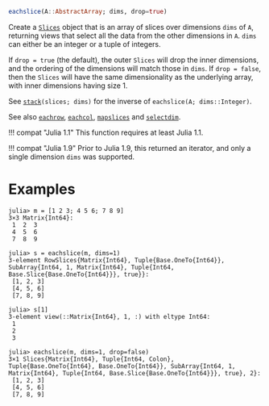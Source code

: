 ```julia
eachslice(A::AbstractArray; dims, drop=true)
```

Create a [`Slices`](@ref) object that is an array of slices over dimensions `dims` of `A`, returning views that select all the data from the other dimensions in `A`. `dims` can either be an integer or a tuple of integers.

If `drop = true` (the default), the outer `Slices` will drop the inner dimensions, and the ordering of the dimensions will match those in `dims`. If `drop = false`, then the `Slices` will have the same dimensionality as the underlying array, with inner dimensions having size 1.

See [`stack`](@ref)`(slices; dims)` for the inverse of `eachslice(A; dims::Integer)`.

See also [`eachrow`](@ref), [`eachcol`](@ref), [`mapslices`](@ref) and [`selectdim`](@ref).

!!! compat "Julia 1.1"
    This function requires at least Julia 1.1.


!!! compat "Julia 1.9"
    Prior to Julia 1.9, this returned an iterator, and only a single dimension `dims` was supported.


# Examples

```jldoctest
julia> m = [1 2 3; 4 5 6; 7 8 9]
3×3 Matrix{Int64}:
 1  2  3
 4  5  6
 7  8  9

julia> s = eachslice(m, dims=1)
3-element RowSlices{Matrix{Int64}, Tuple{Base.OneTo{Int64}}, SubArray{Int64, 1, Matrix{Int64}, Tuple{Int64, Base.Slice{Base.OneTo{Int64}}}, true}}:
 [1, 2, 3]
 [4, 5, 6]
 [7, 8, 9]

julia> s[1]
3-element view(::Matrix{Int64}, 1, :) with eltype Int64:
 1
 2
 3

julia> eachslice(m, dims=1, drop=false)
3×1 Slices{Matrix{Int64}, Tuple{Int64, Colon}, Tuple{Base.OneTo{Int64}, Base.OneTo{Int64}}, SubArray{Int64, 1, Matrix{Int64}, Tuple{Int64, Base.Slice{Base.OneTo{Int64}}}, true}, 2}:
 [1, 2, 3]
 [4, 5, 6]
 [7, 8, 9]
```

